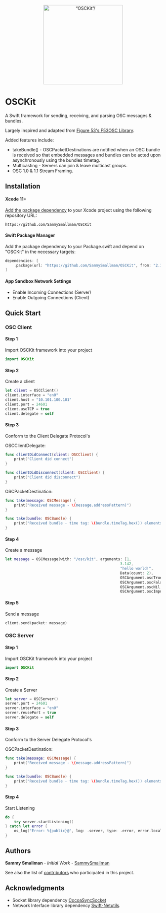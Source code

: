 <p align="center">
    <img src="osckit-icon.svg" width="256" align="middle" alt=“OSCKit”/>
</p>

# OSCKit
A Swift framework for sending, receiving, and parsing OSC messages &amp; bundles.

Largely inspired and adapted from [Figure 53's F53OSC Library](https://github.com/Figure53/F53OSC). 

Added features include:
 * takeBundle() - OSCPacketDestinations are notified when an OSC bundle is received so that embedded messages and bundles can be acted upon asynchronously using the bundles timetag.
 * Multicasting - Servers can join & leave multicast groups.
 * OSC 1.0 & 1.1 Stream Framing.

## Installation

#### Xcode 11+
[Add the package dependency](https://developer.apple.com/documentation/xcode/adding_package_dependencies_to_your_app) to your Xcode project using the following repository URL: 
``` 
https://github.com/SammySmallman/OSCKit
```
#### Swift Package Manager

Add the package dependency to your Package.swift and depend on "OSCKit" in the necessary targets:

```  swift
dependencies: [
    .package(url: "https://github.com/SammySmallman/OSCKit", from: "2.1.0")
]
```

#### App Sandbox Network Settings
- Enable Incoming Connections (Server)
- Enable Outgoing Connections (Client)

## Quick Start
### OSC Client
#### Step 1
Import OSCKit framework into your project
```swift
import OSCKit
```
#### Step 2
Create a client
```swift
let client = OSCClient()
client.interface = "en0"
client.host = "10.101.100.101"
client.port = 24601
client.useTCP = true
client.delegate = self
```
#### Step 3
Conform to the Client Delegate Protocol's 

OSCClientDelegate:
```swift
func clientDidConnect(client: OSCClient) {
    print("Client did connect")
}

func clientDidDisconnect(client: OSCClient) {
    print("Client did disconnect")
}
```    

OSCPacketDestination:
```swift
func take(message: OSCMessage) {
    print("Received message - \(message.addressPattern)")
}

func take(bundle: OSCBundle) {
    print("Received bundle - time tag: \(bundle.timeTag.hex()) elements: \(bundle.elements.count)")
}
```   
#### Step 4
Create a message
```swift
let message = OSCMessage(with: "/osc/kit", arguments: [1,
                                                    3.142,
                                                    "hello world!",
                                                    Data(count: 2),
                                                    OSCArgument.oscTrue,
                                                    OSCArgument.oscFalse,
                                                    OSCArgument.oscNil,
                                                    OSCArgument.oscImpulse])
```
#### Step 5
Send a message
```swift
client.send(packet: message)
```

### OSC Server
#### Step 1
Import OSCKit framework into your project
```swift
import OSCKit
```
#### Step 2
Create a Server
```swift
let server = OSCServer()
server.port = 24601
server.interface = "en0"
server.reusePort = true
server.delegate = self
```
#### Step 3
Conform to the Server Delegate Protocol's 

OSCPacketDestination:
```swift
func take(message: OSCMessage) {
    print("Received message - \(message.addressPattern)")
}

func take(bundle: OSCBundle) {
    print("Received bundle - time tag: \(bundle.timeTag.hex()) elements: \(bundle.elements.count)")
}
```
#### Step 4
Start Listening
```swift
do {
    try server.startListening()
} catch let error {
    os_log("Error: %{public}@", log: .server, type: .error, error.localizedDescription)
}
```

## Authors

**Sammy Smallman** - *Initial Work* - [SammySmallman](https://github.com/sammysmallman)

See also the list of [contributors](https://github.com/SammyTheHand/OSCKit/graphs/contributors) who participated in this project.

## Acknowledgments

* Socket library dependency [CocoaSyncSocket](https://github.com/robbiehanson/CocoaAsyncSocket)
* Network Interface library dependency [Swift-Netutils](https://github.com/svdo/swift-netutils).
